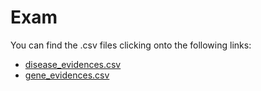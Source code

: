 # Exam

You can find the .csv files clicking onto the following links:
-   [disease_evidences.csv](https://drive.google.com/file/d/1qg8esjMnx3DIf6jT-ptElJ_OuC7ZqC9S/view?usp=sharing)
-   [gene_evidences.csv](https://drive.google.com/file/d/1UmHKBOG6zsNEIi1SOlrSYV0irYFDF9ou/view?usp=sharing)

